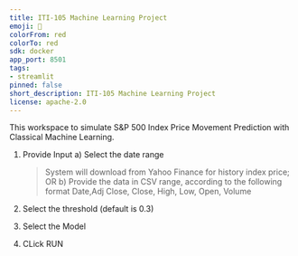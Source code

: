 ```yaml
---
title: ITI-105 Machine Learning Project
emoji: 🚀
colorFrom: red
colorTo: red
sdk: docker
app_port: 8501
tags:
- streamlit
pinned: false
short_description: ITI-105 Machine Learning Project
license: apache-2.0
---
```



This workspace to simulate S&P 500 Index Price Movement Prediction with Classical Machine Learning.

1. Provide Input
   a) Select the date range
      > System will download from Yahoo Finance for history index price; OR
   b) Provide the data in CSV range, according to the following format
      Date,Adj Close, Close, High, Low, Open, Volume

2. Select the threshold (default is 0.3)

3. Select the Model

4. CLick RUN



